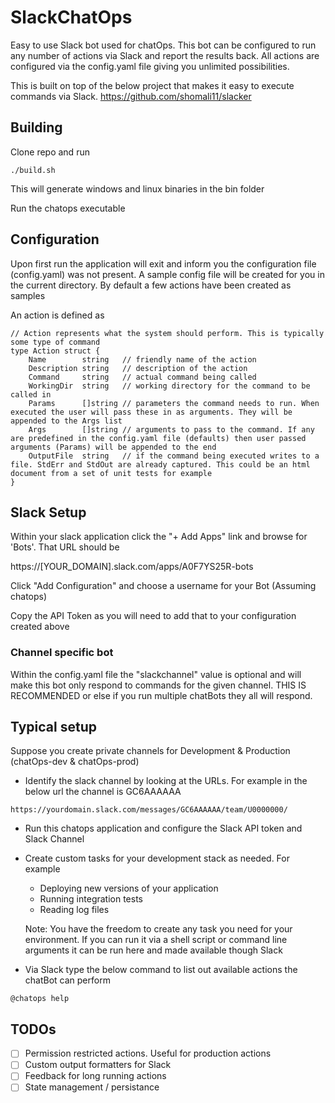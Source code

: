 # SlackChatOps

Easy to use Slack bot used for chatOps. This bot can be configured to run any number of actions via Slack
and report the results back. All actions are configured via the config.yaml file giving you unlimited possibilities.

This is built on top of the below project that makes it easy to execute commands via Slack.
https://github.com/shomali11/slacker


## Building

Clone repo and run
```
./build.sh
```
This will generate windows and linux binaries in the bin folder

Run the chatops executable

## Configuration

Upon first run the application will exit and inform you the configuration file (config.yaml) was not present. 
A sample config file will be created for you in the current directory. By default a few actions have been created
as samples

An action is defined as
```
// Action represents what the system should perform. This is typically some type of command
type Action struct {
	Name        string   // friendly name of the action
	Description string   // description of the action
	Command     string   // actual command being called
	WorkingDir  string   // working directory for the command to be called in
	Params      []string // parameters the command needs to run. When executed the user will pass these in as arguments. They will be appended to the Args list
	Args        []string // arguments to pass to the command. If any are predefined in the config.yaml file (defaults) then user passed arguments (Params) will be appended to the end
	OutputFile  string   // if the command being executed writes to a file. StdErr and StdOut are already captured. This could be an html document from a set of unit tests for example
}
```

## Slack Setup

Within your slack application click the  "+ Add Apps" link and browse for  'Bots'. That URL should be

https://[YOUR_DOMAIN].slack.com/apps/A0F7YS25R-bots

Click "Add Configuration" and choose a username for your Bot (Assuming chatops)

Copy the API Token as you will need to add that to your configuration created above

### Channel specific bot

Within the config.yaml file the "slackchannel" value is optional and will make this bot only respond to commands for the given channel. THIS IS RECOMMENDED or else if you run multiple chatBots they all will respond.


## Typical setup

Suppose you create private channels for Development & Production (chatOps-dev & chatOps-prod)

* Identify the slack channel by looking at the URLs. For example in the below url the channel is GC6AAAAAA
```
https://yourdomain.slack.com/messages/GC6AAAAAA/team/U0000000/
```

* Run this chatops application and configure the Slack API token and Slack Channel
* Create custom tasks for your development stack as needed. For example
    - Deploying new versions of your application
    - Running integration tests
    - Reading log files

    Note: You have the freedom to create any task you need for your environment. If you can run it via a shell script or command line arguments
    it can be run here and made available though Slack

* Via Slack type the below command to list out available actions the chatBot can perform
```
@chatops help
```

## TODOs

- [ ] Permission restricted actions. Useful for production actions
- [ ] Custom output formatters for Slack
- [ ] Feedback for long running actions
- [ ] State management / persistance

